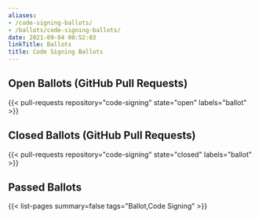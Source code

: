 ```yaml
---
aliases:
- /code-signing-ballots/
- /ballots/code-signing-ballots/
date: 2021-09-04 00:52:03
linkTitle: Ballots
title: Code Signing Ballots
---
```


## Open Ballots (GitHub Pull Requests)

{{< pull-requests repository="code-signing" state="open" labels="ballot" >}}

## Closed Ballots (GitHub Pull Requests)

{{< pull-requests repository="code-signing" state="closed" labels="ballot" >}}

## Passed Ballots

{{< list-pages summary=false tags="Ballot,Code Signing" >}}